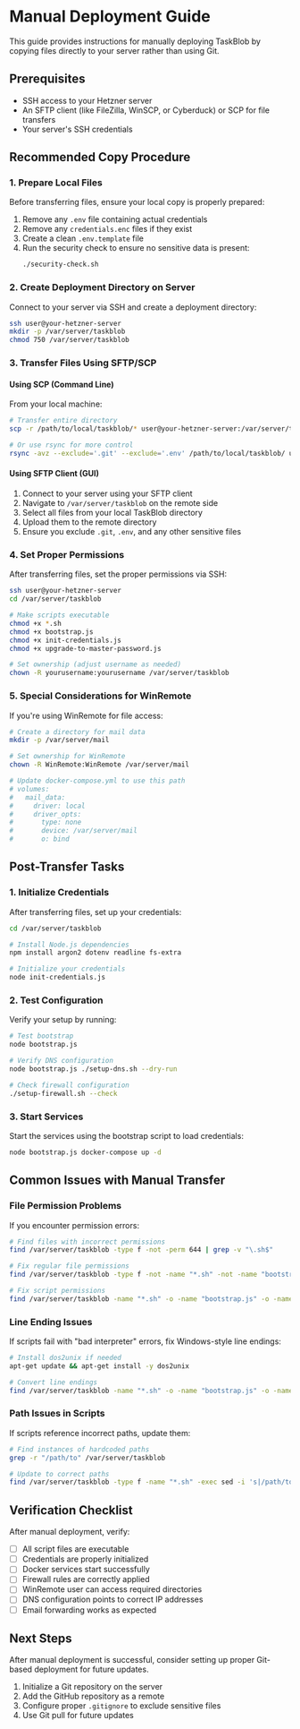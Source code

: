 # Manual Deployment Guide

This guide provides instructions for manually deploying TaskBlob by copying files directly to your server rather than using Git.

## Prerequisites

- SSH access to your Hetzner server
- An SFTP client (like FileZilla, WinSCP, or Cyberduck) or SCP for file transfers
- Your server's SSH credentials

## Recommended Copy Procedure

### 1. Prepare Local Files

Before transferring files, ensure your local copy is properly prepared:

1. Remove any `.env` file containing actual credentials
2. Remove any `credentials.enc` files if they exist
3. Create a clean `.env.template` file
4. Run the security check to ensure no sensitive data is present:
   ```bash
   ./security-check.sh
   ```

### 2. Create Deployment Directory on Server

Connect to your server via SSH and create a deployment directory:

```bash
ssh user@your-hetzner-server
mkdir -p /var/server/taskblob
chmod 750 /var/server/taskblob
```

### 3. Transfer Files Using SFTP/SCP

#### Using SCP (Command Line)

From your local machine:

```bash
# Transfer entire directory
scp -r /path/to/local/taskblob/* user@your-hetzner-server:/var/server/taskblob/

# Or use rsync for more control
rsync -avz --exclude='.git' --exclude='.env' /path/to/local/taskblob/ user@your-hetzner-server:/var/server/taskblob/
```

#### Using SFTP Client (GUI)

1. Connect to your server using your SFTP client
2. Navigate to `/var/server/taskblob` on the remote side
3. Select all files from your local TaskBlob directory
4. Upload them to the remote directory
5. Ensure you exclude `.git`, `.env`, and any other sensitive files

### 4. Set Proper Permissions

After transferring files, set the proper permissions via SSH:

```bash
ssh user@your-hetzner-server
cd /var/server/taskblob

# Make scripts executable
chmod +x *.sh
chmod +x bootstrap.js
chmod +x init-credentials.js
chmod +x upgrade-to-master-password.js

# Set ownership (adjust username as needed)
chown -R yourusername:yourusername /var/server/taskblob
```

### 5. Special Considerations for WinRemote

If you're using WinRemote for file access:

```bash
# Create a directory for mail data
mkdir -p /var/server/mail

# Set ownership for WinRemote
chown -R WinRemote:WinRemote /var/server/mail

# Update docker-compose.yml to use this path
# volumes:
#   mail_data:
#     driver: local
#     driver_opts:
#       type: none
#       device: /var/server/mail
#       o: bind
```

## Post-Transfer Tasks

### 1. Initialize Credentials

After transferring files, set up your credentials:

```bash
cd /var/server/taskblob

# Install Node.js dependencies
npm install argon2 dotenv readline fs-extra

# Initialize your credentials
node init-credentials.js
```

### 2. Test Configuration

Verify your setup by running:

```bash
# Test bootstrap
node bootstrap.js

# Verify DNS configuration
node bootstrap.js ./setup-dns.sh --dry-run

# Check firewall configuration
./setup-firewall.sh --check
```

### 3. Start Services

Start the services using the bootstrap script to load credentials:

```bash
node bootstrap.js docker-compose up -d
```

## Common Issues with Manual Transfer

### File Permission Problems

If you encounter permission errors:

```bash
# Find files with incorrect permissions
find /var/server/taskblob -type f -not -perm 644 | grep -v "\.sh$"

# Fix regular file permissions
find /var/server/taskblob -type f -not -name "*.sh" -not -name "bootstrap.js" -not -name "init-credentials.js" -not -name "upgrade-to-master-password.js" -exec chmod 644 {} \;

# Fix script permissions
find /var/server/taskblob -name "*.sh" -o -name "bootstrap.js" -o -name "init-credentials.js" -o -name "upgrade-to-master-password.js" -exec chmod 755 {} \;
```

### Line Ending Issues

If scripts fail with "bad interpreter" errors, fix Windows-style line endings:

```bash
# Install dos2unix if needed
apt-get update && apt-get install -y dos2unix

# Convert line endings
find /var/server/taskblob -name "*.sh" -o -name "bootstrap.js" -o -name "init-credentials.js" -o -name "upgrade-to-master-password.js" -exec dos2unix {} \;
```

### Path Issues in Scripts

If scripts reference incorrect paths, update them:

```bash
# Find instances of hardcoded paths
grep -r "/path/to" /var/server/taskblob

# Update to correct paths
find /var/server/taskblob -type f -name "*.sh" -exec sed -i 's|/path/to/mail|/var/server/mail|g' {} \;
```

## Verification Checklist

After manual deployment, verify:

- [ ] All script files are executable
- [ ] Credentials are properly initialized
- [ ] Docker services start successfully
- [ ] Firewall rules are correctly applied
- [ ] WinRemote user can access required directories
- [ ] DNS configuration points to correct IP addresses
- [ ] Email forwarding works as expected

## Next Steps

After manual deployment is successful, consider setting up proper Git-based deployment for future updates.

1. Initialize a Git repository on the server
2. Add the GitHub repository as a remote
3. Configure proper `.gitignore` to exclude sensitive files
4. Use Git pull for future updates
